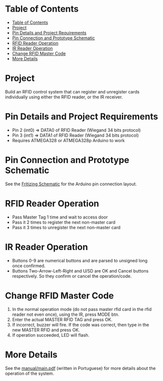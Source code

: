 # Table of Contents

- [Table of Contents](#table-of-contents)
- [Project](#project)
- [Pin Details and Project Requirements](#pin-details-and-project-requirements)
- [Pin Connection and Prototype Schematic](#pin-connection-and-prototype-schematic)
- [RFID Reader Operation](#rfid-reader-operation)
- [IR Reader Operation](#ir-reader-operation)
- [Change RFID Master Code](#change-rfid-master-code)
- [More Details](#more-details)

# Project

Build an RFID control system that can register and unregister cards individually using either the RFID reader, or the IR receiver.

# Pin Details and Project Requirements

- Pin 2 (int0) => DATA0 of RFID Reader (Wiegand 34 bits protocol)
- Pin 3 (int1) => DATA1 of RFID Reader (Wiegand 34 bits protocol)
- Requires ATMEGA328 or ATMEGA328p Arduino to work

# Pin Connection and Prototype Schematic
See the [Fritizing Schematic](Fritzing/RFID.fzz) for the Arduino pin connection layout.

# RFID Reader Operation
- Pass Master Tag 1 time and wait to access door
- Pass it 2 times to register the next non-master card
- Pass it 3 times to unregister the next non-master card

# IR Reader Operation
- Buttons 0-9 are numerical buttons and are parsed to unsigned long once confirmed. 
- Buttons Two-Arrow-Left-Right and U/SD are OK and Cancel buttons respectively. So they confirm or cancel the operation/code.

# Change RFID Master Code

 1. In the normal operation mode (do not pass master rfid card in the rfid reader not even once), using the IR, press MODE btn.
 2. Enter the actual MASTER RFID TAG and press OK.
 3. If incorrect, buzzer will fire. If the code was correct, then type in the new MASTER RFID and press OK.
 4. If operation succeeded, LED will flash.

# More Details
See the [manual/main.pdf](manual/main.pdf) (written in Portuguese) for more details about the operation of the system.